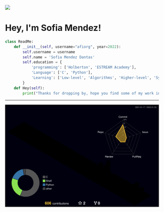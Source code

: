 ![](https://komarev.com/ghpvc/?username=afiorg9000&color=blueviolet)
# Hey, I'm Sofia Mendez!
```python
class ReadMe:
    def __init__(self, username="afiorg", year=2022):
        self.username = username
        self.name = 'Sofia Mendez Dantas'
        self.education = {
            'programming': ['Holberton', 'ESTREAM Academy'],
            'Language': ['C', 'Python'],
            'Learning': ['Low-level', 'Algorithms', 'Higher-level', 'System engineering', 'DevOps'],
        }
    def Hey(self):
        print("Thanks for dropping by, hope you find some of my work interesting.")
```
---
![](./profile-3d-contrib/profile-night-rainbow.svg)

